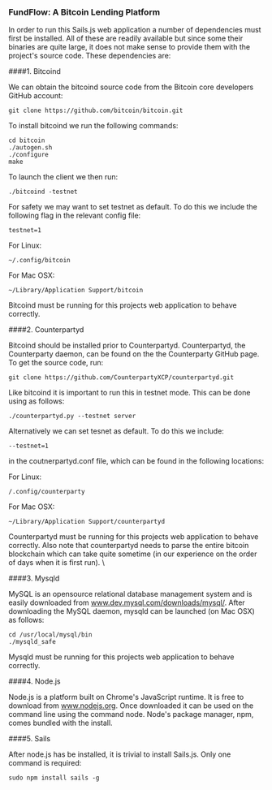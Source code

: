 ### FundFlow: A Bitcoin Lending Platform

In order to run this Sails.js web application a number of dependencies must first be installed. All of these are readily available but since some their binaries are quite large, it does not make sense to provide them with the project's source code. These dependencies are:


####1. Bitcoind

We can obtain the bitcoind source code from the Bitcoin core developers GitHub account:

	git clone https://github.com/bitcoin/bitcoin.git

To install bitcoind we run the following commands:

	cd bitcoin
	./autogen.sh
	./configure
	make

To launch the client we then run:

	./bitcoind -testnet

For safety we may want to set testnet as default. To do this we include the following flag in the relevant config file:

	testnet=1

For Linux:

	~/.config/bitcoin

For Mac OSX:

	~/Library/Application Support/bitcoin

Bitcoind must be running for this projects web application to behave correctly.


####2. Counterpartyd

Bitcoind should be installed prior to Counterpartyd. Counterpartyd, the Counterparty daemon, can be found on the the Counterparty GitHub page. To get the source code, run:

	git clone https://github.com/CounterpartyXCP/counterpartyd.git

Like bitcoind it is important to run this in testnet mode. This can be done using as follows: 

	./counterpartyd.py --testnet server

Alternatively we can set tesnet as default. To do this we include:

	--testnet=1

in the coutnerpartyd.conf file, which can be found in the following locations:

For Linux:

	/.config/counterparty

For Mac OSX:

	~/Library/Application Support/counterpartyd

Counterpartyd must be running for this projects web application to behave correctly. Also note that counterpartyd needs to parse the entire bitcoin blockchain which can take quite sometime (in our experience on the order of days when it is first run). \\

####3. Mysqld

MySQL is an opensource relational database management system and is easily downloaded from www.dev.mysql.com/downloads/mysql/. After downloading the MySQL daemon, mysqld can be launched (on Mac OSX) as follows: 

	cd /usr/local/mysql/bin
	./mysqld_safe

Mysqld must be running for this projects web application to behave correctly.


####4. Node.js

Node.js is a platform built on Chrome's JavaScript runtime. It is free to download from www.nodejs.org. Once downloaded it can be used on the command line using the command node. Node's package manager, npm, comes bundled with the install.

####5. Sails

After node.js has be installed, it is trivial to install Sails.js. Only one command is required:

	sudo npm install sails -g

